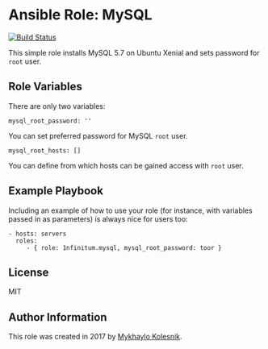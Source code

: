 Ansible Role: MySQL
=========
[![Build Status](https://travis-ci.org/1nfinitum/ansible-mysql.svg?branch=master)](https://travis-ci.org/1nfinitum/ansible-mysql)

This simple role installs MySQL 5.7 on Ubuntu Xenial and sets password for `root` user.

Role Variables
--------------

There are only two variables:
```
mysql_root_password: ''
```
You can set preferred password for MySQL `root` user.
```
mysql_root_hosts: []
```
You can define from which hosts can be gained access with `root` user.

Example Playbook
----------------

Including an example of how to use your role (for instance, with variables passed in as parameters) is always nice for users too:

    - hosts: servers
      roles:
         - { role: 1nfinitum.mysql, mysql_root_password: toor }

License
-------

MIT

Author Information
------------------

This role was created in 2017 by [Mykhaylo Kolesnik](http://github.com/1nfinitum).
